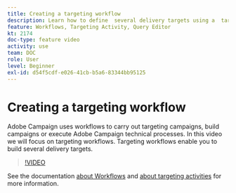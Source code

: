 ```yaml
---
title: Creating a targeting workflow
description: Learn how to define  several delivery targets using a  targeting workflows.
feature: Workflows, Targeting Activity, Query Editor
kt: 2174
doc-type: feature video
activity: use
team: DOC
role: User
level: Beginner
exl-id: d54f5cdf-e026-41cb-b5a6-83344bb95125
---
```

# Creating a targeting workflow

Adobe Campaign uses workflows to carry out targeting campaigns, build campaigns or execute Adobe Campaign technical processes. In this video we will focus on targeting workflows. Targeting workflows enable you to build several delivery targets.

>[!VIDEO](https://video.tv.adobe.com/v/25605?quality=12&learn=on)

See the documentation [about Workflows](https://experienceleague.adobe.com/docs/campaign-classic/using/automating-with-workflows/introduction/about-workflows.html)
and [about targeting activities](https://experienceleague.adobe.com/docs/campaign-classic/using/automating-with-workflows/targeting-activities/about-targeting-activities.html) for more information.
